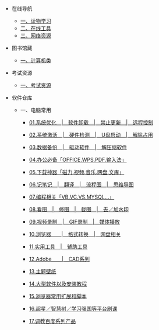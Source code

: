 - 在线导航

  - [一、读物学习](online/1.1.ReadStudy.md)
  - [二、在线工具](online/1.2.OnlineTool.md)
  - [三、网络资源](online/1.3.ResourceSearch.md)

- 图书馆藏

  - [一、计算机类](2.1.ComputerBook.md)

- 考试资源

  - [一、考试资源](3.1.examination.md)

- 软件仓库

  - 一、电脑常用

    - [01.系统优化　|　软件卸载　|　禁止更新　|　远程控制](ruanjian/1.md)
    - [02.系统激活　|　硬件检测　|　U盘启动　|　解除占用](ruanjian/2.md)
    - [03.数据备份　|　驱动软件　|　解压缩软件](ruanjian/3.md)
    - [04.办公必备「OFFICE.WPS.PDF.输入法」](ruanjian/4.md)
    - [05.下载神器「磁力.视频.音乐.网盘.文库」](ruanjian/5.md)
    - [06.记笔记　|　翻译　|　流程图　|　思维导图](ruanjian/6.md)
    - [07.编程相关「VB.VC.VS.MYSQL…」](ruanjian/7.md)

    - [08.看图　|　修图　|　截图　|　去／加水印](ruanjian/8.md)
    - [09.视频录制　|　GIF录制　|　媒体播放](ruanjian/9.md)
    - [10.浏览器　　|　格式转换　|　网盘相关](ruanjian/10md)
    - [11.实用工具　|　辅助工具](ruanjian/11md)
    - [12.Adobe　　|　CAD系列](ruanjian/12md)
    - [13.主题壁纸](ruanjian/13.md)

    - [14.大型软件以及安装教程](ruanjian/14.md)
    - [15.浏览器常用扩展和脚本](ruanjian/15.md)
    - [16.超星／智慧树／学习强国等平台刷课](ruanjian/16.md)
    - [17.调教百度系列产品](ruanjian/17.md)